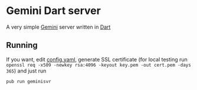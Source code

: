 # Gemini Dart server

A very simple [Gemini](https://gemini.circumlunar.space/) server written in [Dart](https://dart.dev/)

## Running

If you want, edit [config.yaml](./config.yaml), generate SSL certificate (for local testing
run `openssl req -x509 -newkey rsa:4096 -keyout key.pem -out cert.pem -days 365`) and just run

```shell
pub run geminisvr
```
